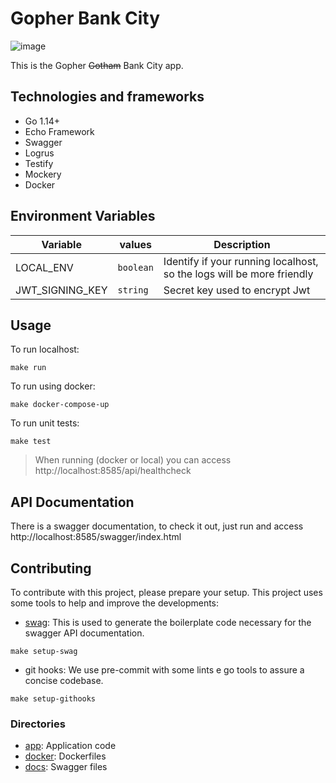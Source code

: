 # Gopher Bank City

![image](https://user-images.githubusercontent.com/3903012/94623063-c3948e00-0289-11eb-98df-9fb832c92aab.png)

This is the Gopher ~~Gotham~~ Bank City app.

## Technologies and frameworks

- Go 1.14+
- Echo Framework
- Swagger
- Logrus
- Testify
- Mockery
- Docker

## Environment Variables

| Variable | values           | Description |
| -------- | ---------------- | ----------- |
| LOCAL_ENV |  `boolean` | Identify if your running localhost, so the logs will be more friendly |
| JWT_SIGNING_KEY | `string`  | Secret key used to encrypt Jwt |

## Usage

To run localhost:
```shell
make run
```

To run using docker:
```shell
make docker-compose-up
```

To run unit tests:
```shell
make test
```

> When running (docker or local) you can access http://localhost:8585/api/healthcheck

## API Documentation

There is a swagger documentation, to check it out, just run and access http://localhost:8585/swagger/index.html

## Contributing

To contribute with this project, please prepare your setup. This project uses some tools to help and improve the developments:

-  [swag](https://github.com/swaggo/swag): This is used to generate the boilerplate code necessary for the swagger API documentation.
```
make setup-swag
```

- git hooks: We use pre-commit with some lints e go tools to assure a concise codebase.
```
make setup-githooks
```
### Directories

- [app](app/): Application code
- [docker](docker/): Dockerfiles
- [docs](docs/): Swagger files
